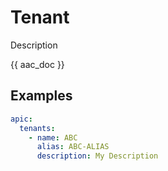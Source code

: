 # Tenant

Description

{{ aac_doc }}
## Examples

```yaml
apic:
  tenants:
    - name: ABC
      alias: ABC-ALIAS
      description: My Description
```
